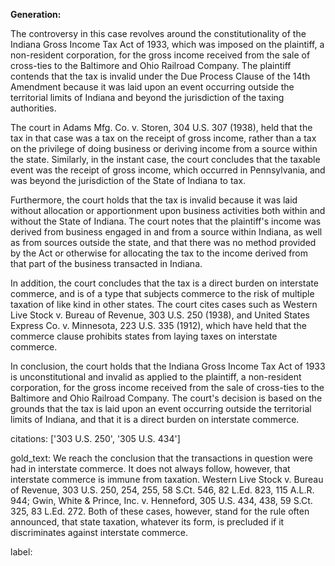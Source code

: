 **Generation:**

 <answer>

The controversy in this case revolves around the constitutionality of the Indiana Gross Income Tax Act of 1933, which was imposed on the plaintiff, a non-resident corporation, for the gross income received from the sale of cross-ties to the Baltimore and Ohio Railroad Company. The plaintiff contends that the tax is invalid under the Due Process Clause of the 14th Amendment because it was laid upon an event occurring outside the territorial limits of Indiana and beyond the jurisdiction of the taxing authorities.

The court in Adams Mfg. Co. v. Storen, 304 U.S. 307 (1938), held that the tax in that case was a tax on the receipt of gross income, rather than a tax on the privilege of doing business or deriving income from a source within the state. Similarly, in the instant case, the court concludes that the taxable event was the receipt of gross income, which occurred in Pennsylvania, and was beyond the jurisdiction of the State of Indiana to tax.

Furthermore, the court holds that the tax is invalid because it was laid without allocation or apportionment upon business activities both within and without the State of Indiana. The court notes that the plaintiff's income was derived from business engaged in and from a source within Indiana, as well as from sources outside the state, and that there was no method provided by the Act or otherwise for allocating the tax to the income derived from that part of the business transacted in Indiana.

In addition, the court concludes that the tax is a direct burden on interstate commerce, and is of a type that subjects commerce to the risk of multiple taxation of like kind in other states. The court cites cases such as Western Live Stock v. Bureau of Revenue, 303 U.S. 250 (1938), and United States Express Co. v. Minnesota, 223 U.S. 335 (1912), which have held that the commerce clause prohibits states from laying taxes on interstate commerce.

In conclusion, the court holds that the Indiana Gross Income Tax Act of 1933 is unconstitutional and invalid as applied to the plaintiff, a non-resident corporation, for the gross income received from the sale of cross-ties to the Baltimore and Ohio Railroad Company. The court's decision is based on the grounds that the tax is laid upon an event occurring outside the territorial limits of Indiana, and that it is a direct burden on interstate commerce. <answer>

citations: ['303 U.S. 250', '305 U.S. 434']

gold_text: We reach the conclusion that the transactions in question were had in interstate commerce. It does not always follow, however, that interstate commerce is immune from taxation. Western Live Stock v. Bureau of Revenue, 303 U.S. 250, 254, 255, 58 S.Ct. 546, 82 L.Ed. 823, 115 A.L.R. 944; Gwin, White & Prince, Inc. v. Henneford, 305 U.S. 434, 438, 59 S.Ct. 325, 83 L.Ed. 272. Both of these cases, however, stand for the rule often announced, that state taxation, whatever its form, is precluded if it discriminates against interstate commerce.

label: 
